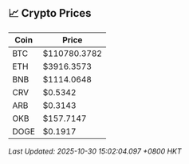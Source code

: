 ## 📈 Crypto Prices

| Coin | Price |
| ---- | ----- |
| BTC | $110780.3782 |
| ETH | $3916.3573 |
| BNB | $1114.0648 |
| CRV | $0.5342 |
| ARB | $0.3143 |
| OKB | $157.7147 |
| DOGE | $0.1917 |

_Last Updated: 2025-10-30 15:02:04.097 +0800 HKT_